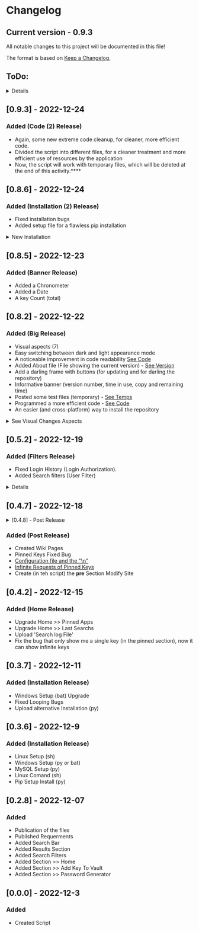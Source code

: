 # Changelog
## Current version - 0.9.3
All notable changes to this project will be documented in this file!

The format is based on [Keep a Changelog](https://keepachangelog.com/en/1.0.0/),

## ToDo:

<details>

## [1.0.0] - ?
<details>
 
### Will be Added (Finish Release ?)
 - Executable File (.exe)
 - Encription of the data
</details>

</details> 

## [0.9.3] - 2022-12-24

### Added (Code (2) Release)

 - Again, some new extreme code cleanup, for cleaner, more efficient code.
 - Divided the script into different files, for a cleaner treatment and more efficient use of resources by the application
 - Now, the script will work with temporary files, which will be deleted at the end of this activity.****

## [0.8.6] - 2022-12-24

### Added (Installation (2) Release)

 - Fixed installation bugs
 - Added setup file for a flawless pip installation

<details>
 
 <summary>New Installation</summary>
 
 ```
git clone https://github.com/14wual/VKManager
cd VKManager
pip install requerements
python3 VKManager/other/mysql/mysql-setup.py
```


</details>

## [0.8.5] - 2022-12-23

### Added (Banner Release)

 - Added a Chronometer
 - Added a Date 
 - A key Count (total)

## [0.8.2] - 2022-12-22
 
### Added (Big Release)
 - Visual aspects (7)
 - Easy switching between dark and light appearance mode
 - A noticeable improvement in code readability [See Code](https://github.com/14wual/VKManager/blob/main/main.py)
 - Added About file (File showing the current version) - [See Version](https://github.com/14wual/VKManager/blob/main/about/version)
 - Add a darling frame with buttons (for updating and for darling the repository)
 - Informative banner (version number, time in use, copy and remaining time)
 - Posted some test files (temporary) - [See Temps](https://github.com/14wual/VKManager/tree/main/test)
 - Programmed a more efficient code - [See Code](https://github.com/14wual/VKManager/blob/main/main.py)
 - An easier (and cross-platform) way to install the repository

<details>
<summary>See Visual Changes Aspects </summary> 

 - [Page Links Section] The buttons lower their opacity depending on the page where it is to inform the user where they are
 - [Page Links Section] Icons have been added
 - [Search Button] Added Icons
 - Added two different types of icons (for dark systems and light systems)
 - Posted icons
 - Added the informative banner (version, remaining time, ...)
 - A new (completely different) interface for the password generator
 
 ### Gallery 
 
 Before:
 
 ![Image - V0.4.2 Search Page](https://user-images.githubusercontent.com/105047274/209036705-80bb06fa-44e7-401c-b674-a307f9cd3f7b.png)
 
 ![Image - V0.4.2 - Home Page](https://user-images.githubusercontent.com/105047274/209036710-302f4939-de8c-47ad-a897-cb642598ec68.png)
 
 After:
 
 ![V0.8.2Image - Home Page](https://user-images.githubusercontent.com/105047274/209035118-a316f2d1-7223-47aa-ad3c-ea7a36f53458.png)

 ![V0.8.2Image - Generate Key](https://user-images.githubusercontent.com/105047274/209035179-df54d93d-3e96-4fdf-96a4-cb51a39f776a.png)
 
</details>
 
## [0.5.2] - 2022-12-19
 
### Added (Filters Release)
 - Fixed Login History (Login Authorization).
 - Added Search filters (User Filter)

<details>
Fixed Login History (Login Authorization). <br>
[ ] Before: <br>
2022-12-18 12:15:25.660903, example, <class 'main.log'> <br>
[ ] After: <br>
2022-12-18 12:37:27.714245, example, True <br>
2022-12-18 12:37:27.714245, example, False <br>
<br>
Addd Search filters (User Filter) <br>
New Feature!: Search filters. Now look up your password by username, instead of by site. <br>
</details> 

## [0.4.7] - 2022-12-18

<details>
 
 <summary>[0.4.8] - Post Release</summary>
 
### [0.4.8] - 2022-12-18
### Added (Post Release of V0.4.7) 
 - Fixed the bug that only show a content of the total. It is fixed as follows >> https://github.com/14wual/VKManager/wiki/Pinned-Keys#label-above-label
 - Changing the writing mode in the search history
</details>
 
### Added (Post Release)
 - Created Wiki Pages
 - Pinned Keys Fixed Bug
 - <a href='https://github.com/14wual/VKManager/wiki/Pinned-Keys#configuration-file-and-the-n'>Configuration file and the "\n"</a>
 - <a href='https://github.com/14wual/VKManager/wiki/Pinned-Keys#infinite-requests'>Infinite Requests of Pinned Keys</a>
 - Create (in teh script) the **pre** Section Modify Site

## [0.4.2] - 2022-12-15
 
### Added (Home Release)
 - Upgrade Home >> Pinned Apps
 - Upgrade Home >> Last Searchs
 - Upload 'Search log File'
 - Fix the bug that only show me a single key (in the pinned section), now it can show infinite keys

## [0.3.7] - 2022-12-11
 
### Added (Installation Release)
 - Windows Setup (bat) Upgrade
 - Fixed Looping Bugs
 - Upload alternative Installation (py)

## [0.3.6] - 2022-12-9
 
### Added (Installation Release)
 - Linux Setup (sh)
 - Windows Setup (py or bat)
 - MySQL Setup (py)
 - Linux Comand (sh)
 - Pip Setup Install (py)

## [0.2.8] - 2022-12-07
### Added
 - Publication of the files
 - Published Requerments
 - Added Search Bar
 - Added Results Section
 - Added Search Filters
 - Added Section >> Home
 - Added Section >> Add Key To Vault
 - Added Section >> Password Generator

## [0.0.0] - 2022-12-3
### Added
- Created Script
